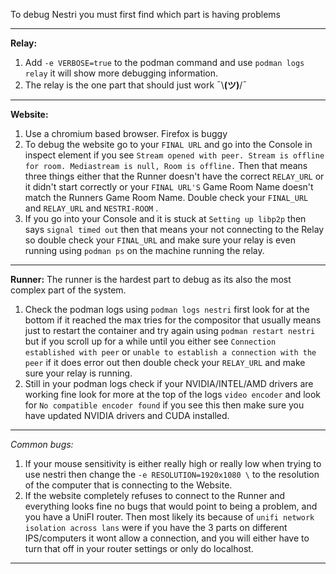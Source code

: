 To debug Nestri you must first find which part is having problems
****
**Relay:**
 1. Add `-e VERBOSE=true` to the podman command and use `podman logs relay` it will show more debugging information.
 2. The relay is the one part that should just work  ¯\\__(ツ)__/¯
****
**Website:**
1. Use a chromium based browser. Firefox is buggy
2. To debug the website go to your `FINAL URL` and go into the Console in inspect element if you see `Stream opened with peer. Stream is offline for room. Mediastream is null, Room is offline.` Then that means three things either that the Runner doesn't have the correct `RELAY_URL` or it didn't start correctly or your `FINAL URL'S` Game Room Name doesn't match the Runners Game Room Name. Double check your `FINAL_URL` and `RELAY_URL` and `NESTRI-ROOM` .
3. If you go into your Console and it is stuck at `Setting up libp2p` then says `signal timed out` then that means your not connecting to the Relay so double check your `FINAL_URL` and make sure your relay is even running using `podman ps` on the machine running the relay.
*****
**Runner:**
The runner is the hardest part to debug as its also the most complex part of the system.
1. Check the podman logs using `podman logs nestri` first look for at the bottom if it reached the max tries for the compositor that usually means just to restart the container and try again using `podman restart nestri` but if you scroll up for a while until you either see `Connection established with peer` or `unable to establish a connection with the peer` if it does error out then double check your `RELAY_URL` and make sure your relay is running. 
2. Still in your podman logs check if your NVIDIA/INTEL/AMD drivers are working fine look for more at the top of the logs `video encoder` and look for `No compatible encoder found` if you see this then make sure you have updated NVIDIA drivers and CUDA installed.
****
*Common bugs:*
1. If your mouse sensitivity is either really high or really low when trying to use nestri then change the `-e RESOLUTION=1920x1080 \` to the resolution of the computer that is connecting to the Website.
2. If the website completely refuses to connect to the Runner and everything looks fine no bugs that would point to being a problem, and you have a UniFI router. Then most likely its because of `unifi network isolation across lans` were if you have the 3 parts on different IPS/computers it wont allow a connection, and you will either have to turn that off in your router settings or only do localhost.
****